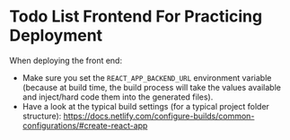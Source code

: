 # Todo List Frontend For Practicing Deployment

When deploying the front end:
  - Make sure you set the `REACT_APP_BACKEND_URL` environment variable (because at build time, the build process will take the values available and inject/hard code them into the generated files). 
  - Have a look at the typical build settings (for a typical project folder structure): https://docs.netlify.com/configure-builds/common-configurations/#create-react-app
